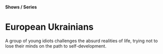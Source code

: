 
#### Shows / Series

# European Ukrainians

A group of young idiots challenges the absurd realities of life, trying not to lose their minds on the path to self-development.